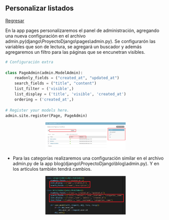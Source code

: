 ## Personalizar listados

[Regresar](/CodingBootcampsESPOL-RDDW/)

En la app pages personalizaremos el panel de administración, agregando una nueva configuración en el archivo admin.py(django\ProyectoDjango\pages\admin.py). Se configurarón las variables que son de lectura, se agregará un buscador y además agregaremos un filtro para las páginas que se encunetran visibles.

```py
# Configuración extra

class PageAdmin(admin.ModelAdmin):
    readonly_fields = ("created_at", "updated_at")
    search_fields = ("title", "content")
    list_filter = ('visible',)
    list_display = ('title', 'visible', 'created_at')
    ordering = ('created_at',)

# Register your models here.
admin.site.register(Page, PageAdmin)
```

<p align="center">
<img src="../imagenes/admin3.png" width="50%" alt="Banner"/>
</p>

* Para las categorías realizaremos una configuración similar en el archivo admin.py de la app blog(django\ProyectoDjango\blog\admin.py). Y en los artículos también tendrá cambios.

<p align="center">
<img src="../imagenes/admin4.png" width="50%" alt="Banner"/>
</p>